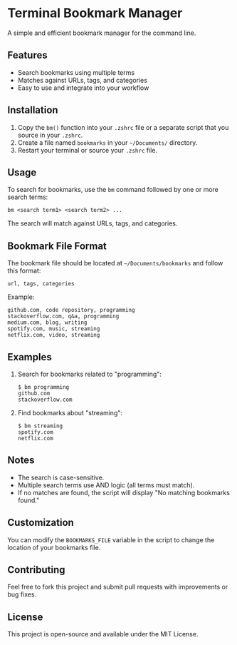 # Terminal Bookmark Manager

A simple and efficient bookmark manager for the command line.

## Features

- Search bookmarks using multiple terms
- Matches against URLs, tags, and categories
- Easy to use and integrate into your workflow

## Installation

1. Copy the `bm()` function into your `.zshrc` file or a separate script that you source in your `.zshrc`.
2. Create a file named `bookmarks` in your `~/Documents/` directory.
3. Restart your terminal or source your `.zshrc` file.

## Usage

To search for bookmarks, use the `bm` command followed by one or more search terms:

```
bm <search term1> <search term2> ...
```

The search will match against URLs, tags, and categories.

## Bookmark File Format

The bookmark file should be located at `~/Documents/bookmarks` and follow this format:

```
url, tags, categories
```

Example:
```
github.com, code repository, programming
stackoverflow.com, q&a, programming
medium.com, blog, writing
spotify.com, music, streaming
netflix.com, video, streaming
```

## Examples

1. Search for bookmarks related to "programming":
   ```
   $ bm programming
   github.com
   stackoverflow.com
   ```

2. Find bookmarks about "streaming":
   ```
   $ bm streaming
   spotify.com
   netflix.com
   ```

## Notes

- The search is case-sensitive.
- Multiple search terms use AND logic (all terms must match).
- If no matches are found, the script will display "No matching bookmarks found."

## Customization

You can modify the `BOOKMARKS_FILE` variable in the script to change the location of your bookmarks file.

## Contributing

Feel free to fork this project and submit pull requests with improvements or bug fixes.

## License

This project is open-source and available under the MIT License.
